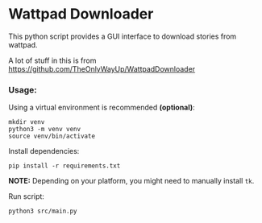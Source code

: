 # Wattpad Downloader

This python script provides a GUI interface to download stories from wattpad.

A lot of stuff in this is from https://github.com/TheOnlyWayUp/WattpadDownloader

### Usage:

Using a virtual environment is recommended **(optional)**:
```
mkdir venv
python3 -m venv venv
source venv/bin/activate
```

Install dependencies:
```
pip install -r requirements.txt
```

**NOTE:** Depending on your platform, you might need to manually install `tk`.

Run script:
```
python3 src/main.py
```